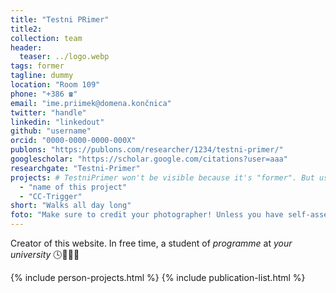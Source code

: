 ```yaml
---
title: "Testni PRimer"
title2: 
collection: team
header:
  teaser: ../logo.webp 
tags: former
tagline: dummy
location: "Room 109"
phone: "+386 ☎"
email: "ime.priimek@domena.končnica"
twitter: "handle"
linkedin: "linkedout"
github: "username"
orcid: "0000-0000-0000-000X"
publons: "https://publons.com/researcher/1234/testni-primer/"
googlescholar: "https://scholar.google.com/citations?user=aaa"
researchgate: "Testni-Primer"
projects: # TestniPrimer won't be visible because it's "former". But use the same syntax for actual team members.
  - "name of this project"
  - "CC-Trigger"
short: "Walks all day long"
foto: "Make sure to credit your photographer! Unless you have self-assembled :robot:"
---
```


Creator of this website. In free time, a student of *programme* at *your university* 🕓🏃🏻‍♀️

{% include person-projects.html %}
{% include publication-list.html %}